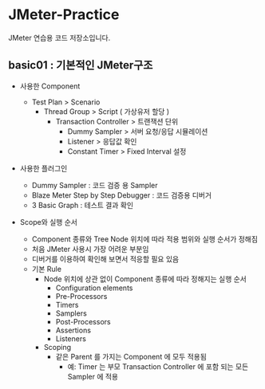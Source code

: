 # JMeter-Practice 
JMeter 연습용 코드 저장소입니다.
  
## basic01 : 기본적인 JMeter구조   
  + 사용한 Component   
    + Test Plan > Scenario
        + Thread Group > Script ( 가상유저 할당 )
            + Transaction Controller > 트랜잭션 단위 
                + Dummy Sampler > 서버 요청/응답 시뮬레이션  
                + Listener > 응답값 확인
                + Constant Timer > Fixed Interval 설정
                 
  + 사용한 플러그인
    + Dummy Sampler : 코드 검증 용 Sampler
    + Blaze Meter Step by Step Debugger : 코드 검증용 디버거
    + 3 Basic Graph : 테스트 결과 확인 
    
  + Scope와 실행 순서
    + Component 종류와 Tree Node 위치에 따라 적용 범위와 실행 순서가 정해짐 
    + 처음 JMeter 사용시 가장 어려운 부분임
    + 디버거를 이용하여 확인해 보면서 적응할 필요 있음 
    + 기본 Rule 
        + Node 위치에 상관 없이 Component 종류에 따라 정해지는 실행 순서 
            + Configuration elements 
            + Pre-Processors
            + Timers 
            + Samplers
            + Post-Processors
            + Assertions 
            + Listeners 
        + Scoping 
            + 같은 Parent 를 가지는 Component 에  모두 적용됨 
                + 예: Timer 는 부모 Transaction Controller 에 포함 되는 모든 Sampler 에 적용  

    

